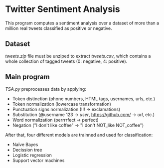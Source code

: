 # Twitter Sentiment Analysis
This program computes a sentiment analysis over a dataset of more than a million real tweets classified as positive or negative.

## Dataset 
_tweets.zip_ file must be unziped to extract _tweets.csv_, which contains a whole collection of tagged tweets (0: negative, 4: positive).

## Main program
_TSA.py_ preprocesses data by applying:
- Token distinction (phone numbers, HTML tags, usernames, urls, etc.)
- Token normalization (lowercase transformation)
- Punctuation signs normalization (!!! -> exclamations)
- Substitution (@username 123 -> _user_, https://github.com/ -> _url_, etc.)
- Word normalization (perrrrfect -> perfect)
- Negation ("I don't like coffee" -> "I don't NOT_like NOT_coffee")

After that, four different models are trainned and used for classification:
- Naïve Bayes
- Decission tree
- Logistic regression
- Support vector machines
